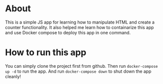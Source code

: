 # About 

This is a simple JS app for learning how to manipulate HTML and create a counter functionality.
It also helped me learn how to containarize this app and use Docker compose to deploy this app in one command.

# How to run this app

You can simply clone the project first from github.
Then run `docker-compose up -d` to run the app.
And run `docker-compose down` to shut down the app cleanly!
